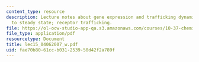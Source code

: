 ```yaml
---
content_type: resource
description: Lecture notes about gene expression and trafficking dynamics. Approach
  to steady state; receptor trafficking.
file: https://ol-ocw-studio-app-qa.s3.amazonaws.com/courses/10-37-chemical-and-biological-reaction-engineering-spring-2007/fae70b8061ccb031253950d42f2a789f_lec15_04062007_w.pdf
file_type: application/pdf
resourcetype: Document
title: lec15_04062007_w.pdf
uid: fae70b80-61cc-b031-2539-50d42f2a789f
---
```

